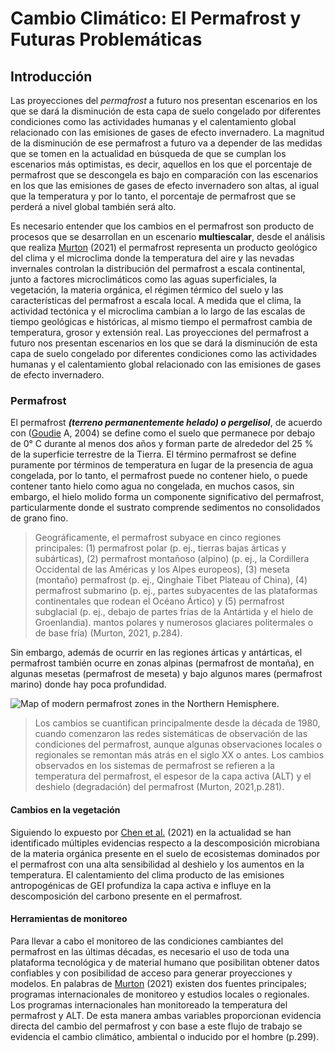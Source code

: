 # Cambio Climático: El Permafrost y Futuras Problemáticas 

## Introducción 
Las proyecciones del _permafrost_ a futuro nos presentan escenarios en los que se dará la disminución de esta capa de suelo congelado por diferentes condiciones como las actividades humanas y el calentamiento global relacionado con las emisiones de gases de efecto invernadero. La magnitud de la disminución de ese permafrost a futuro va a depender de las medidas que se tomen en la actualidad en búsqueda de que se cumplan los escenarios más optimistas, es decir, aquellos en los que el porcentaje de permafrost que se descongela es bajo en comparación con las escenarios en los que las emisiones de gases de efecto invernadero son altas, al igual que la temperatura y por lo tanto, el porcentaje de permafrost que se perderá a nivel global también será alto.

Es necesario entender que los cambios en el permafrost son producto de procesos que se desarrollan en un escenario **multiescalar**, desde el análisis que realiza [Murton](https://www.sciencedirect.com/science/article/pii/B9780128215753000141?via%3Dihub) (2021) el permafrost representa un producto geológico del clima y el microclima donde la temperatura del aire y las nevadas invernales controlan la distribución del permafrost a escala continental, junto a factores microclimáticos como las aguas superficiales, la vegetación, la materia orgánica, el régimen térmico del suelo y las características del permafrost a escala local. A medida que el clima, la actividad tectónica y el microclima cambian a lo largo de las escalas de tiempo geológicas e históricas, al mismo tiempo el permafrost cambia de temperatura, grosor y extensión real. Las proyecciones del permafrost a futuro nos presentan escenarios en los que se dará la disminución de esta capa de suelo congelado por diferentes condiciones como las actividades humanas y el calentamiento global relacionado con las emisiones de gases de efecto invernadero. 

### Permafrost 
El permafrost **_(terreno permanentemente helado) o pergelisol_**, de acuerdo con ([Goudie](https://courses.ess.washington.edu/ess-306/links/Goudie_Encyclopedia_of_Geomorphology.pdf) A, 2004) se define como el suelo que permanece por debajo de 0° C durante al menos dos años y forman parte de alrededor del 25 % de la superficie terrestre de la Tierra. El término permafrost se define puramente por términos de temperatura en lugar de la presencia de agua congelada, por lo tanto, el permafrost puede no contener hielo, o puede contener tanto hielo como agua no congelada, en muchos casos, sin embargo, el hielo molido forma un componente significativo del permafrost, particularmente donde el sustrato comprende sedimentos no consolidados de grano fino.

> Geográficamente, el permafrost subyace en cinco regiones principales: (1) permafrost polar (p. ej., tierras bajas árticas y subárticas), (2) permafrost montañoso (alpino) (p. ej., la Cordillera Occidental de las Américas y los Alpes europeos), (3) meseta (montaño) permafrost (p. ej., Qinghaie Tibet Plateau of China), (4) permafrost submarino (p. ej., partes subyacentes de las plataformas continentales que rodean el Océano Ártico) y (5) permafrost subglacial (p. ej., debajo de partes frías de la Antártida y el hielo de Groenlandia). mantos polares y numerosos glaciares politermales o de base fría) (Murton, 2021, p.284).

Sin embargo, además de ocurrir en las regiones árticas y antárticas, el permafrost también ocurre en zonas alpinas (permafrost de montaña), en algunas mesetas (permafrost de meseta) y bajo algunos mares (permafrost marino) donde hay poca profundidad. 

![Map of modern permafrost zones in the Northern Hemisphere.](https://ars.els-cdn.com/content/image/3-s2.0-B9780128215753000141-f14-01-9780128215753.jpg)


> Los cambios se cuantifican principalmente desde la década de 1980, cuando comenzaron las redes sistemáticas de observación de las condiciones del permafrost, aunque algunas observaciones locales o regionales se remontan más atrás en el siglo XX o antes. Los cambios observados en los sistemas de permafrost se refieren a la temperatura del permafrost, el espesor de la capa activa (ALT) y el deshielo (degradación) del permafrost (Murton, 2021,p.281).

#### Cambios en la vegetación 
Siguiendo lo expuesto por [Chen et al.](https://www.nature.com/articles/s41558-021-01011-y.pdf?origin=ppub) (2021) en la actualidad se han identificado múltiples evidencias respecto a la descomposición microbiana de la materia orgánica presente en el suelo de ecosistemas dominados por el permafrost con una alta sensibilidad al deshielo y los aumentos en la temperatura. El calentamiento del clima producto de las emisiones antropogénicas de GEI profundiza la capa activa e influye en la descomposición del carbono presente en el permafrost.

#### Herramientas de monitoreo

Para llevar a cabo el monitoreo de las condiciones cambiantes del permafrost en las últimas décadas, es necesario el uso de toda una plataforma tecnológica y de material humano que posibilitan obtener datos confiables y con posibilidad de acceso para generar proyecciones y modelos. En palabras de [Murton](https://www.sciencedirect.com/science/article/pii/B9780128215753000141?via%3Dihub) (2021) existen dos fuentes principales; programas internacionales de monitoreo y estudios locales o regionales. Los programas internacionales han monitoreado la temperatura del permafrost y ALT. De esta manera ambas variables proporcionan evidencia directa del cambio del permafrost y con base a este flujo de trabajo se evidencia el cambio climático, ambiental o inducido por el hombre (p.299).
